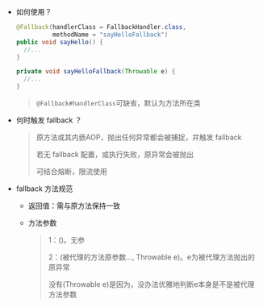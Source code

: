 * 如何使用？

  ```java
  @Fallback(handlerClass = FallbackHandler.class,
            methodName = "sayHelloFallback")
  public void sayHello() {
  	//...
  }
  
  private void sayHelloFallback(Throwable e) {
  	//...
  }
  ```

  >`@Fallback#handlerClass`可缺省，默认为方法所在类

* 何时触发 fallback ？

  > 原方法或其内嵌AOP，抛出任何异常都会被捕捉，并触发 fallback
  >
  > 若无 fallback 配置，或执行失败，原异常会被抛出
  >
  > 可结合熔断，限流使用

* fallback 方法规范

  * 返回值：需与原方法保持一致

  * 方法参数

    >1：()。无参
    >
    >2：(被代理的方法原参数..., Throwable e)。e为被代理方法抛出的原异常
    >
    >没有(Throwable e)是因为，没办法优雅地判断e本身是不是被代理方法参数
